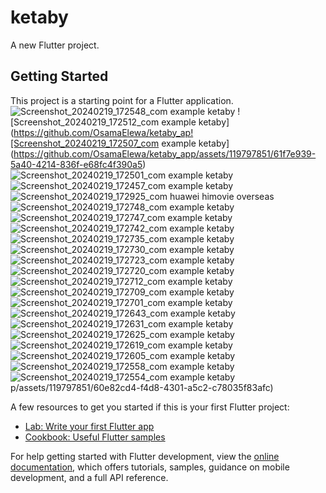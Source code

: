 # ketaby

A new Flutter project.

## Getting Started

This project is a starting point for a Flutter application.
![Screenshot_20240219_172548_com example ketaby](https://github.com/OsamaElewa/ketaby_app/assets/119797851/e527be1f-2caf-43e8-95b1-31603a815f13)
![Screenshot_20240219_172512_com example ketaby](https://github.com/OsamaElewa/ketaby_ap![Screenshot_20240219_172507_com example ketaby](https://github.com/OsamaElewa/ketaby_app/assets/119797851/61f7e939-5a40-4214-836f-e68fc4f390a5)
![Screenshot_20240219_172501_com example ketaby](https://github.com/OsamaElewa/ketaby_app/assets/119797851/ae2d48b4-10b9-4318-9329-895852e60b19)
![Screenshot_20240219_172457_com example ketaby](https://github.com/OsamaElewa/ketaby_app/assets/119797851/85c47c73-3720-4253-aa16-8679c363702f)
![Screenshot_20240219_172925_com huawei himovie overseas](https://github.com/OsamaElewa/ketaby_app/assets/119797851/9ac36ffe-6f5e-4efb-9728-c79a46e154f0)
![Screenshot_20240219_172748_com example ketaby](https://github.com/OsamaElewa/ketaby_app/assets/119797851/5be86f3f-20de-4897-9842-e82f9d8ab77f)
![Screenshot_20240219_172747_com example ketaby](https://github.com/OsamaElewa/ketaby_app/assets/119797851/6e3a998d-14d8-4a8d-9ba1-ecbc9e0e83c5)
![Screenshot_20240219_172742_com example ketaby](https://github.com/OsamaElewa/ketaby_app/assets/119797851/f55af815-f30d-43c5-b877-e5ed82251b4d)
![Screenshot_20240219_172735_com example ketaby](https://github.com/OsamaElewa/ketaby_app/assets/119797851/b267469b-ab55-4da3-b641-72926f4b0269)
![Screenshot_20240219_172730_com example ketaby](https://github.com/OsamaElewa/ketaby_app/assets/119797851/5be5f8c6-7dc7-486c-a95a-9bf0271557a7)
![Screenshot_20240219_172723_com example ketaby](https://github.com/OsamaElewa/ketaby_app/assets/119797851/f384c119-91fd-44d4-91b8-1179e208dc1a)
![Screenshot_20240219_172720_com example ketaby](https://github.com/OsamaElewa/ketaby_app/assets/119797851/e0609c51-3736-485c-a5b3-114c84b48dad)
![Screenshot_20240219_172712_com example ketaby](https://github.com/OsamaElewa/ketaby_app/assets/119797851/f1b1986c-a986-4294-9334-1cfdb3a0f36c)
![Screenshot_20240219_172709_com example ketaby](https://github.com/OsamaElewa/ketaby_app/assets/119797851/35a98b59-3547-4dd4-86c8-68b0e38c6425)
![Screenshot_20240219_172701_com example ketaby](https://github.com/OsamaElewa/ketaby_app/assets/119797851/c7353d16-16a1-4b6f-86bc-6ba52e43c2e4)
![Screenshot_20240219_172643_com example ketaby](https://github.com/OsamaElewa/ketaby_app/assets/119797851/3a105974-138e-477c-bf7f-0a1ae6d515b3)
![Screenshot_20240219_172631_com example ketaby](https://github.com/OsamaElewa/ketaby_app/assets/119797851/289bcb19-8050-4d5e-aa4e-c5ffe50e1369)
![Screenshot_20240219_172625_com example ketaby](https://github.com/OsamaElewa/ketaby_app/assets/119797851/89d7cdc2-9b51-490b-9b4c-0ce5de303893)
![Screenshot_20240219_172619_com example ketaby](https://github.com/OsamaElewa/ketaby_app/assets/119797851/0029529d-b1b4-4ffc-806e-d9c6fa29bc40)
![Screenshot_20240219_172605_com example ketaby](https://github.com/OsamaElewa/ketaby_app/assets/119797851/0b86acde-f58c-45ad-a251-a109e400c878)
![Screenshot_20240219_172558_com example ketaby](https://github.com/OsamaElewa/ketaby_app/assets/119797851/ecf09d58-7409-4dfe-9f1b-27f81f65a137)
![Screenshot_20240219_172554_com example ketaby](https://github.com/OsamaElewa/ketaby_app/assets/119797851/061f3468-98f5-4338-9426-750c266984b8)
p/assets/119797851/60e82cd4-f4d8-4301-a5c2-c78035f83afc)

A few resources to get you started if this is your first Flutter project:

- [Lab: Write your first Flutter app](https://docs.flutter.dev/get-started/codelab)
- [Cookbook: Useful Flutter samples](https://docs.flutter.dev/cookbook)

For help getting started with Flutter development, view the
[online documentation](https://docs.flutter.dev/), which offers tutorials,
samples, guidance on mobile development, and a full API reference.
